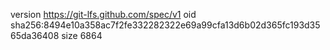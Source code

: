 version https://git-lfs.github.com/spec/v1
oid sha256:8494e10a358ac7f2fe332282322e69a99cfa13d6b02d365fc193d3565da36408
size 6864
